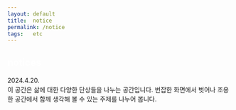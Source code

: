 ```yaml
---
layout: default
title:  notice
permalink: /notice
tags:   etc
---
```


<style>
p {
    line-height: 1.5;
}
</style>

<h2 style="color:#FFF">notices</h2>

2024.4.20.<br>
이 공간은 삶에 대한 다양한 단상들을 나누는 공간입니다. 번잡한 화면에서 벗어나 조용한 공간에서 함께 생각해 볼 수 있는 주제를 나누어 봅니다.
